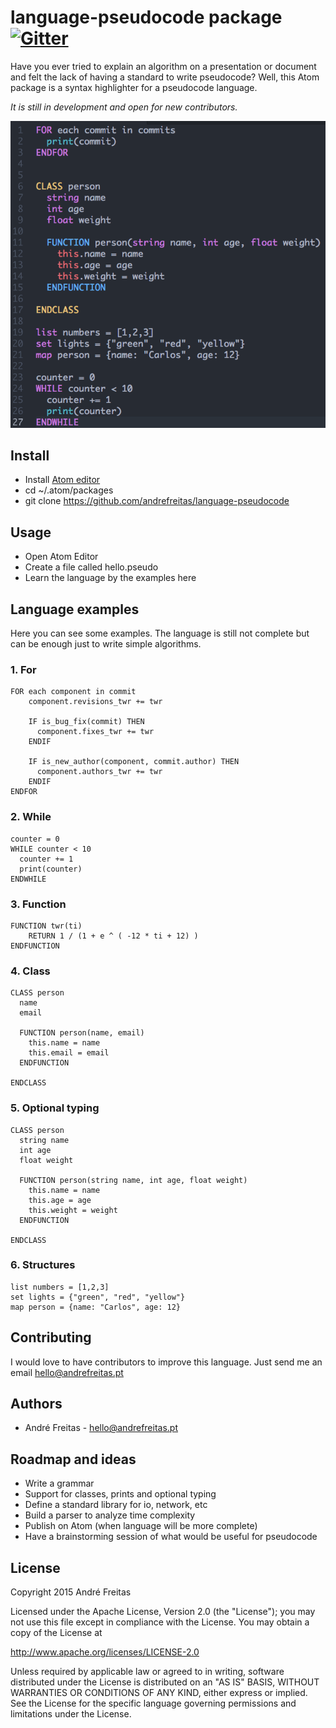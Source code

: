 # language-pseudocode package [![Gitter](https://badges.gitter.im/Join%20Chat.svg)](https://gitter.im/andrefreitas/language-pseudocode?utm_source=badge&utm_medium=badge&utm_campaign=pr-badge)
Have you ever tried to explain an algorithm on a presentation or document and felt the lack of having a standard to
write pseudocode? Well, this Atom package is a syntax highlighter for a pseudocode language.

*It is still in development and open for new contributors.*

![Screen](imgs/print.png)

## Install
- Install [Atom editor](https://atom.io/)
- cd ~/.atom/packages
- git clone https://github.com/andrefreitas/language-pseudocode

## Usage
- Open Atom Editor
- Create a file called hello.pseudo
- Learn the language by the examples here

## Language examples
Here you can see some examples. The language is still not complete but can be enough just to write
simple algorithms.

### 1. For
    FOR each component in commit
        component.revisions_twr += twr

        IF is_bug_fix(commit) THEN
          component.fixes_twr += twr
        ENDIF

        IF is_new_author(component, commit.author) THEN
          component.authors_twr += twr
        ENDIF
    ENDFOR

### 2. While
    counter = 0
    WHILE counter < 10
      counter += 1
      print(counter)
    ENDWHILE


### 3. Function
    FUNCTION twr(ti)
        RETURN 1 / (1 + e ^ ( -12 * ti + 12) )
    ENDFUNCTION

### 4. Class
    CLASS person
      name
      email

      FUNCTION person(name, email)
        this.name = name
        this.email = email
      ENDFUNCTION

    ENDCLASS

### 5. Optional typing
    CLASS person
      string name
      int age
      float weight

      FUNCTION person(string name, int age, float weight)
        this.name = name
        this.age = age
        this.weight = weight
      ENDFUNCTION

    ENDCLASS

### 6. Structures
    list numbers = [1,2,3]
    set lights = {"green", "red", "yellow"}
    map person = {name: "Carlos", age: 12}

## Contributing
I would love to have contributors to improve this language. Just send me an email hello@andrefreitas.pt

## Authors
- André Freitas - hello@andrefreitas.pt

## Roadmap and ideas
- Write a grammar
- Support for classes, prints and optional typing
- Define a standard library for io, network, etc
- Build a parser to analyze time complexity
- Publish on Atom (when language will be more complete)
- Have a brainstorming session of what would be useful for pseudocode

## License
Copyright 2015 André Freitas

Licensed under the Apache License, Version 2.0 (the "License");
you may not use this file except in compliance with the License.
You may obtain a copy of the License at

   http://www.apache.org/licenses/LICENSE-2.0

Unless required by applicable law or agreed to in writing, software
distributed under the License is distributed on an "AS IS" BASIS,
WITHOUT WARRANTIES OR CONDITIONS OF ANY KIND, either express or implied.
See the License for the specific language governing permissions and
limitations under the License.